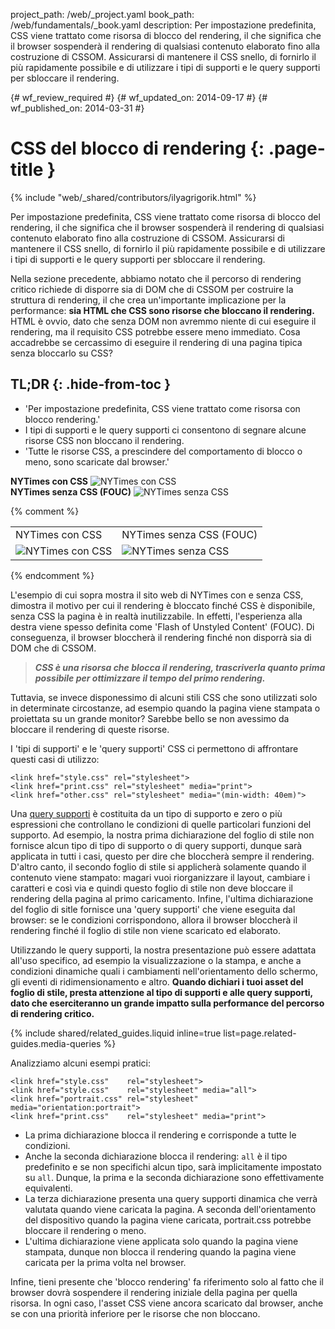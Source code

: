 project_path: /web/_project.yaml
book_path: /web/fundamentals/_book.yaml
description: Per impostazione predefinita, CSS viene trattato come risorsa di blocco del rendering, il che significa che il browser sospenderà il rendering di qualsiasi contenuto elaborato fino alla costruzione di CSSOM. Assicurarsi di mantenere il CSS snello, di fornirlo il più rapidamente possibile e di utilizzare i tipi di supporti e le query supporti per sbloccare il rendering.

{# wf_review_required #}
{# wf_updated_on: 2014-09-17 #}
{# wf_published_on: 2014-03-31 #}

# CSS del blocco di rendering {: .page-title }

{% include "web/_shared/contributors/ilyagrigorik.html" %}


Per impostazione predefinita, CSS viene trattato come risorsa di blocco del rendering, il che significa che il browser sospenderà il rendering di qualsiasi contenuto elaborato fino alla costruzione di CSSOM. Assicurarsi di mantenere il CSS snello, di fornirlo il più rapidamente possibile e di utilizzare i tipi di supporti e le query supporti per sbloccare il rendering.



Nella sezione precedente, abbiamo notato che il percorso di rendering critico richiede di disporre sia di DOM che di CSSOM per costruire la struttura di rendering, il che crea un'importante implicazione per la performance: **sia HTML che CSS sono risorse che bloccano il rendering.** HTML è ovvio, dato che senza DOM non avremmo niente di cui eseguire il rendering, ma il requisito CSS potrebbe essere meno immediato. Cosa accadrebbe se cercassimo di eseguire il rendering di una pagina tipica senza bloccarlo su CSS?

## TL;DR {: .hide-from-toc }
- 'Per impostazione predefinita, CSS viene trattato come risorsa con blocco rendering.'
- I tipi di supporti e le query supporti ci consentono di segnare alcune risorse CSS non bloccano il rendering.
- 'Tutte le risorse CSS, a prescindere del comportamento di blocco o meno, sono scaricate dal browser.'


<div class="mdl-grid">
  <div class="mdl-cell mdl-cell--6--col">
    <b>NYTimes con CSS</b>
    <img class="center" src="images/nytimes-css-device.png" alt="NYTimes con CSS">

  </div>

  <div class="mdl-cell mdl-cell--6--col">
    <b>NYTimes senza CSS (FOUC)</b>
    <img src="images/nytimes-nocss-device.png" alt="NYTimes senza CSS">

  </div>
</div>

{% comment %}
<table>
<tr>
<td>NYTimes con CSS</td>
<td>NYTimes senza CSS (FOUC)</td>
</tr>
<tr>
<td><img src="images/nytimes-css-device.png" alt="NYTimes con CSS" class="center"></td>
<td><img src="images/nytimes-nocss-device.png" alt="NYTimes senza CSS" class="center"></td>
</tr>
</table>
{% endcomment %}

L'esempio di cui sopra mostra il sito web di NYTimes con e senza CSS, dimostra il motivo per cui il rendering è bloccato finché CSS è disponibile, senza CSS la pagina è in realtà inutilizzabile. In effetti, l'esperienza alla destra viene spesso definita come 'Flash of Unstyled Content' (FOUC). Di conseguenza, il browser bloccherà il rendering finché non disporrà sia di DOM che di CSSOM.

> **_CSS è una risorsa che blocca il rendering, trascriverla quanto prima possibile per ottimizzare il tempo del primo rendering._**

Tuttavia, se invece disponessimo di alcuni stili CSS che sono utilizzati solo in determinate circostanze, ad esempio quando la pagina viene stampata o proiettata su un grande monitor? Sarebbe bello se non avessimo da bloccare il rendering di queste risorse.

I 'tipi di supporti' e le 'query supporti' CSS ci permettono di affrontare questi casi di utilizzo:


    <link href="style.css" rel="stylesheet">
    <link href="print.css" rel="stylesheet" media="print">
    <link href="other.css" rel="stylesheet" media="(min-width: 40em)">
    

Una [query supporti]({{site.fundamentals}}/layouts/rwd-fundamentals/use-media-queries.html) è costituita da un tipo di supporto e zero o più espressioni che controllano le condizioni di quelle particolari funzioni del supporto. Ad esempio, la nostra prima dichiarazione del foglio di stile non fornisce alcun tipo di tipo di supporto o di query supporti, dunque sarà applicata in tutti i casi, questo per dire che bloccherà sempre il rendering. D'altro canto, il secondo foglio di stile si applicherà solamente quando il contenuto viene stampato: magari vuoi riorganizzare il layout, cambiare i caratteri e così via e quindi questo foglio di stile non deve bloccare il rendering della pagina al primo caricamento. Infine, l'ultima dichiarazione del foglio di sitle fornisce una 'query supporti' che viene eseguita dal browser: se le condizioni corrispondono, allora il browser bloccherà il rendering finché il foglio di stile non viene scaricato ed elaborato.

Utilizzando le query supporti, la nostra presentazione può essere adattata all'uso specifico, ad esempio la visualizzazione o la stampa, e anche a condizioni dinamiche quali i cambiamenti nell'orientamento dello schermo, gli eventi di ridimensionamento e altro. **Quando dichiari i tuoi asset del foglio di stile, presta attenzione al tipo di supporti e alle query supporti, dato che eserciteranno un grande impatto sulla performance del percorso di rendering critico.**

{% include shared/related_guides.liquid inline=true list=page.related-guides.media-queries %}

Analizziamo alcuni esempi pratici:


    <link href="style.css"    rel="stylesheet">
    <link href="style.css"    rel="stylesheet" media="all">
    <link href="portrait.css" rel="stylesheet" media="orientation:portrait">
    <link href="print.css"    rel="stylesheet" media="print">
    

* La prima dichiarazione blocca il rendering e corrisponde a tutte le condizioni.
* Anche la seconda dichiarazione blocca il rendering: `all` è il tipo predefinito e se non specifichi alcun tipo, sarà implicitamente impostato su `all`. Dunque, la prima e la seconda dichiarazione sono effettivamente equivalenti.
* La terza dichiarazione presenta una query supporti dinamica che verrà valutata quando viene caricata la pagina. A seconda dell'orientamento del dispositivo quando la pagina viene caricata, portrait.css potrebbe bloccare il rendering o meno.
* L'ultima dichiarazione viene applicata solo quando la pagina viene stampata, dunque non blocca il rendering quando la pagina viene caricata per la prima volta nel browser.

Infine, tieni presente che 'blocco rendering' fa riferimento solo al fatto che il browser dovrà sospendere il rendering iniziale della pagina per quella risorsa. In ogni caso, l'asset CSS viene ancora scaricato dal browser, anche se con una priorità inferiore per le risorse che non bloccano.




